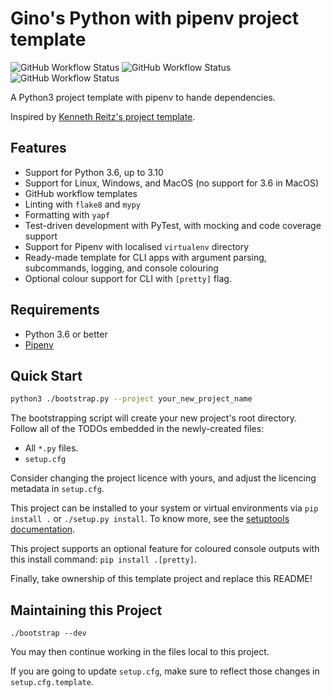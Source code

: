 # Gino's Python with pipenv project template

![GitHub Workflow Status](https://img.shields.io/github/workflow/status/ginolatorilla/python3-pipenv-template/python-linux?label=ubuntu-latest&style=plastic)
![GitHub Workflow Status](https://img.shields.io/github/workflow/status/ginolatorilla/python3-pipenv-template/python-windows?label=windows-latest&style=plastic)
![GitHub Workflow Status](https://img.shields.io/github/workflow/status/ginolatorilla/python3-pipenv-template/python-macos?label=macos-latest&style=plastic)

A Python3 project template with pipenv to hande dependencies.

Inspired by [Kenneth Reitz's project template](https://github.com/kennethreitz/samplemod).

## Features

- Support for Python 3.6, up to 3.10
- Support for Linux, Windows, and MacOS (no support for 3.6 in MacOS)
- GitHub workflow templates
- Linting with `flake8` and `mypy`
- Formatting with `yapf`
- Test-driven development with PyTest, with mocking and code coverage support
- Support for Pipenv with localised `virtualenv` directory
- Ready-made template for CLI apps with argument parsing, subcommands, logging, and console colouring
- Optional colour support for CLI with `[pretty]` flag.

## Requirements

- Python 3.6 or better
- [Pipenv](https://pipenv.readthedocs.io/en/latest/)

## Quick Start

```bash
python3 ./bootstrap.py --project your_new_project_name
```

The bootstrapping script will create your new project's root directory. Follow all of the TODOs
embedded in the newly-created files:

- All `*.py` files.
- `setup.cfg`

Consider changing the project licence with yours, and adjust the licencing metadata in `setup.cfg`.

This project can be installed to your system or virtual environments via `pip install .` or `./setup.py install`.
To know more, see the [setuptools documentation](https://setuptools.readthedocs.io/en/latest/userguide/index.html).

This project supports an optional feature for coloured console outputs with this install command: `pip install .[pretty]`.

Finally, take ownership of this template project and replace this README!

## Maintaining this Project

```shell
./bootstrap --dev
```

You may then continue working in the files local to this project.

If you are going to update `setup.cfg`, make sure to reflect those changes in `setup.cfg.template`.
